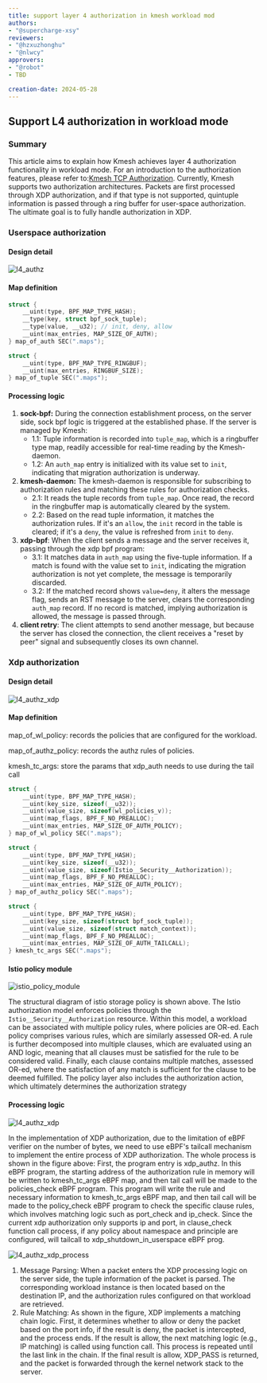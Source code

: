 ```yaml
---
title: support layer 4 authorization in kmesh workload mod 
authors:
- "@supercharge-xsy"
reviewers:
- "@hzxuzhonghu"
- "@nlwcy"
approvers:
- "@robot"
- TBD

creation-date: 2024-05-28
---
```

## Support L4 authorization in workload mode

### Summary

This article aims to explain how Kmesh achieves layer 4 authorization functionality in workload mode. For an introduction to the authorization features, please refer to:[Kmesh TCP Authorization](https://kmesh.net/en/docs/userguide/tcp_authorization/). Currently, Kmesh supports two authorization architectures. Packets are first processed through XDP authorization, and if that type is not supported, quintuple information is passed through a ring buffer for user-space authorization. The ultimate goal is to fully handle authorization in XDP.

### Userspace authorization

#### Design detail

![l4_authz](pics/kmesh_l4_authorization.svg#pic_center)

#### Map definition

```.c
struct {
    __uint(type, BPF_MAP_TYPE_HASH);
    __type(key, struct bpf_sock_tuple);
    __type(value, __u32); // init, deny, allow
    __uint(max_entries, MAP_SIZE_OF_AUTH);
} map_of_auth SEC(".maps");

struct {
    __uint(type, BPF_MAP_TYPE_RINGBUF);
    __uint(max_entries, RINGBUF_SIZE);
} map_of_tuple SEC(".maps");


```

#### Processing logic

1. **sock-bpf:** During the connection establishment process, on the server side, sock bpf logic is triggered at the established phase. If the server is managed by Kmesh:
   - 1.1: Tuple information is recorded into `tuple_map`, which is a ringbuffer type map, readily accessible for real-time reading by the Kmesh-daemon.
   - 1.2: An `auth_map` entry is initialized with its value set to `init`, indicating that migration authorization is underway.
2. **kmesh-daemon:** The kmesh-daemon is responsible for subscribing to authorization rules and matching these rules for authorization checks.
   - 2.1: It reads the tuple records from `tuple_map`. Once read, the record in the ringbuffer map is automatically cleared by the system.
   - 2.2: Based on the read tuple information, it matches the authorization rules. If it's an `allow`, the `init` record in the table is cleared; if it's a `deny`, the value is refreshed from `init` to `deny`.
3. **xdp-bpf**: When the client sends a message and the server receives it, passing through the xdp bpf program:
   - 3.1: It matches data in `auth_map` using the five-tuple information. If a match is found with the value set to `init`, indicating the migration authorization is not yet complete, the message is temporarily discarded.
   - 3.2: If the matched record shows `value=deny`, it alters the message flag, sends an RST message to the server, clears the corresponding `auth_map` record. If no record is matched, implying authorization is allowed, the message is passed through.
4. **client retry**: The client attempts to send another message, but because the server has closed the connection, the client receives a "reset by peer" signal and subsequently closes its own channel.

### Xdp authorization

#### Design detail

![l4_authz_xdp](pics/kmesh_l4_authorization_xdp.svg#pic_center)

#### Map definition

map_of_wl_policy: records the policies that are configured for the workload.

map_of_authz_policy: records the authz rules of policies.

kmesh_tc_args: store the params that xdp_auth needs to use during the tail call

```.c
struct {
    __uint(type, BPF_MAP_TYPE_HASH);
    __uint(key_size, sizeof(__u32));
    __uint(value_size, sizeof(wl_policies_v));
    __uint(map_flags, BPF_F_NO_PREALLOC);
    __uint(max_entries, MAP_SIZE_OF_AUTH_POLICY);
} map_of_wl_policy SEC(".maps");

struct {
    __uint(type, BPF_MAP_TYPE_HASH);
    __uint(key_size, sizeof(__u32));
    __uint(value_size, sizeof(Istio__Security__Authorization));
    __uint(map_flags, BPF_F_NO_PREALLOC);
    __uint(max_entries, MAP_SIZE_OF_AUTH_POLICY);
} map_of_authz_policy SEC(".maps");

struct {
    __uint(type, BPF_MAP_TYPE_HASH);
    __uint(key_size, sizeof(struct bpf_sock_tuple));
    __uint(value_size, sizeof(struct match_context));
    __uint(map_flags, BPF_F_NO_PREALLOC);
    __uint(max_entries, MAP_SIZE_OF_AUTH_TAILCALL);
} kmesh_tc_args SEC(".maps");
```

#### Istio policy module

![istio_policy_module](pics/istio_policy_module.png#pic_center)

The structural diagram of istio storage policy is shown above. The Istio authorization model enforces policies through the `Istio__Security__Authorization` resource. Within this model, a workload can be associated with multiple policy rules, where policies are OR-ed. Each policy comprises various rules, which are similarly assessed OR-ed. A rule is further decomposed into multiple clauses, which are evaluated using an AND logic, meaning that all clauses must be satisfied for the rule to be considered valid. Finally, each clause contains multiple matches, assessed OR-ed, where the satisfaction of any match is sufficient for the clause to be deemed fulfilled. The policy layer also includes the authorization action, which ultimately determines the authorization strategy

#### Processing logic

![l4_authz_xdp](pics/kmesh_xdp_authz.jpg#pic_center)

In the implementation of XDP authorization, due to the limitation of eBPF verifier on the number of bytes, we need to use eBPF's tailcall mechanism to implement the entire process of XDP authorization. The whole process is shown in the figure above:
First, the program entry is xdp_authz. In this eBPF program, the starting address of the authorization rule in memory will be written to kmesh_tc_args eBPF map, and then tail call will be made to the policies_check eBPF program. This program will write the rule and necessary information to kmesh_tc_args eBPF map, and then tail call will be made to the policy_check eBPF program to check the specific clause rules, which involves matching logic such as port_check and ip_check. Since the current xdp authorization only supports ip and port, in clause_check function call process, if any policy about namespace and principle are configured, will tailcall to xdp_shutdown_in_userspace eBPF prog.

![l4_authz_xdp_process](pics/kmesh_l4_authorization_match_chain.svg#pic_center)

1. Message Parsing: When a packet enters the XDP processing logic on the server side, the tuple information of the packet is parsed. The corresponding workload instance is then located based on the destination IP, and the authorization rules configured on that workload are retrieved.
2. Rule Matching: As shown in the figure, XDP implements a matching chain logic. First, it determines whether to allow or deny the packet based on the port info, if the result is deny, the packet is intercepted, and the process ends. If the result is allow, the next matching logic (e.g., IP matching) is called using function call. This process is repeated until the last link in the chain. If the final result is allow, XDP\_PASS is returned, and the packet is forwarded through the kernel network stack to the server.
